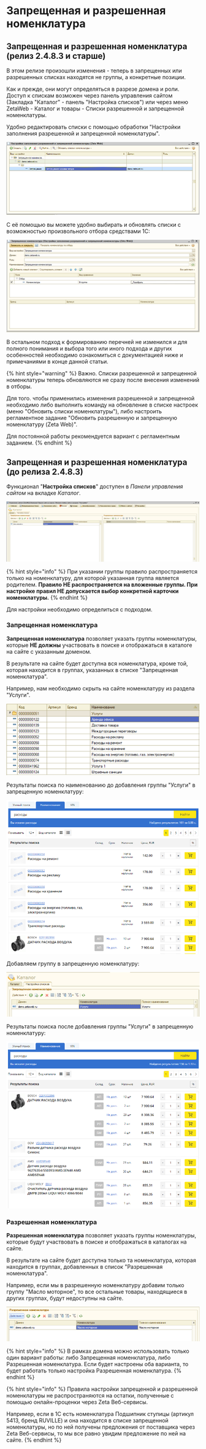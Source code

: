 # Запрещенная и разрешенная номенклатура

## Запрещенная и разрешенная номенклатура \(релиз 2.4.8.3 и старше\)

В этом релизе произошли изменения - теперь в запрещенных или разрешенных списках находятся не группы, а конкретные позиции.

Как и прежде, они могут определяться в разрезе домена и роли. Доступ к спискам возможен через панель управления сайтом \(Закладка "Каталог" - панель "Настройка списков"\) или через меню ZetaWeb - Каталог и товары - Списки разрешенной и запрещенной номенклатуры.

Удобно редактировать списки с помощью обработки "Настройки заполнения разрешенной и запрещенной номенклатуры".

![](../../.gitbook/assets/image%20%28334%29.png)

С её помощью вы можете удобно выбирать и обновлять списки с возможностью произвольного отбора средствами 1С:

![](../../.gitbook/assets/image%20%2887%29.png)

В остальном подход к формированию перечней не изменился и для полного понимания и выбора того или иного подхода и других особенностей необходимо ознакомиться с документацией ниже и примечаниями в конце данной статьи.

{% hint style="warning" %}
Важно. Списки разрешенной и запрещенной номенклатуры теперь обновляются не сразу после внесения изменений в отборы.

Для того. чтобы применились изменения разрешенной и запрещенной необходимо либо выполнить команду на обновление в списке настроек \(меню "Обновить списки номенклатуры"\), либо настроить регламентное задание "Обновить разрешенную и запрещенную номенклатуру \(Zeta Web\)".

Для постоянной работы рекомендуется вариант с регламентным заданием.
{% endhint %}

## Запрещенная и разрешенная номенклатура \(до релиза 2.4.8.3\)

Функционал "**Настройка списков**" доступен в _Панели управления сайтом_ на вкладке _Каталог_.

![](../../.gitbook/assets/image%20%28511%29.png)

{% hint style="info" %}
При указании группы правило распространяется только на номенклатуру, для которой указанная группа является родителем. **Правило НЕ распространяется на вложенные группы. При настройке правил НЕ допускается выбор конкретной карточки номенклатуры.**
{% endhint %}

Для настройки необходимо определиться с подходом.

### Запрещенная номенклатура

**Запрещенная номенклатура** позволяет указать группы номенклатуры, которые **НЕ должны** участвовать в поиске и отображаться в каталоге на сайте с указанным доменом.

В результате на сайте будет доступна вся номенклатура, кроме той, которая находится в группах, указанных в списке "Запрещенная номенклатура".

Например, нам необходимо скрыть на сайте номенклатуру из раздела "Услуги".

![](../../.gitbook/assets/image%20%2882%29.png)

Результаты поиска по наименованию до добавления группы "Услуги" в запрещенную номенклатуру:

![](../../.gitbook/assets/image%20%28391%29.png)

Добавляем группу в запрещенную номенклатуру:

![](../../.gitbook/assets/image%20%2859%29.png)

Результаты поиска после добавления группы "Услуги" в запрещенную номенклатуру:

![](../../.gitbook/assets/image%20%28230%29.png)

### Разрешенная номенклатура

**Разрешенная номенклатура** позволяет указать группы номенклатуры, которые будут участвовать в поиске и отображаться в каталогах на сайте.

В результате на сайте будет доступна только та номенклатура, которая находится в группах, добавленных в список "Разрешенная номенклатура".

Например, если мы в разрешенную номенклатуру добавим только группу "Масло моторное", то все остальные товары, находящиеся в других группах, будут недоступны на сайте.

![](../../.gitbook/assets/image%20%28386%29.png)

{% hint style="info" %}
В рамках домена можно использовать только один вариант работы: либо Запрещенная номенклатура, либо Разрешенная номенклатура. Если будет настроены оба варианта, то будет работать только настройка Разрешенная номенклатура.
{% endhint %}

{% hint style="info" %}
Правила настройки запрещенной и разрешенной номенклатуры не распространяются на остатки, полученные с помощью онлайн-проценки через Zeta Веб-сервисы.

Например, если в 1С есть номенклатура Подшипник ступицы \(артикул 5413, бренд RUVILLE\) и она находится в списке запрещенной номенклатуры, но по ней получены предложения от поставщика через Zeta Веб-сервисы, то мы все равно увидим предложение по ней на сайте.
{% endhint %}


